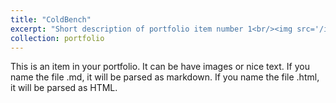 ```yaml
---
title: "ColdBench"
excerpt: "Short description of portfolio item number 1<br/><img src='/images/coldbench.png' width="500">"
collection: portfolio
---
```


This is an item in your portfolio. It can be have images or nice text. If you name the file .md, it will be parsed as markdown. If you name the file .html, it will be parsed as HTML. 
